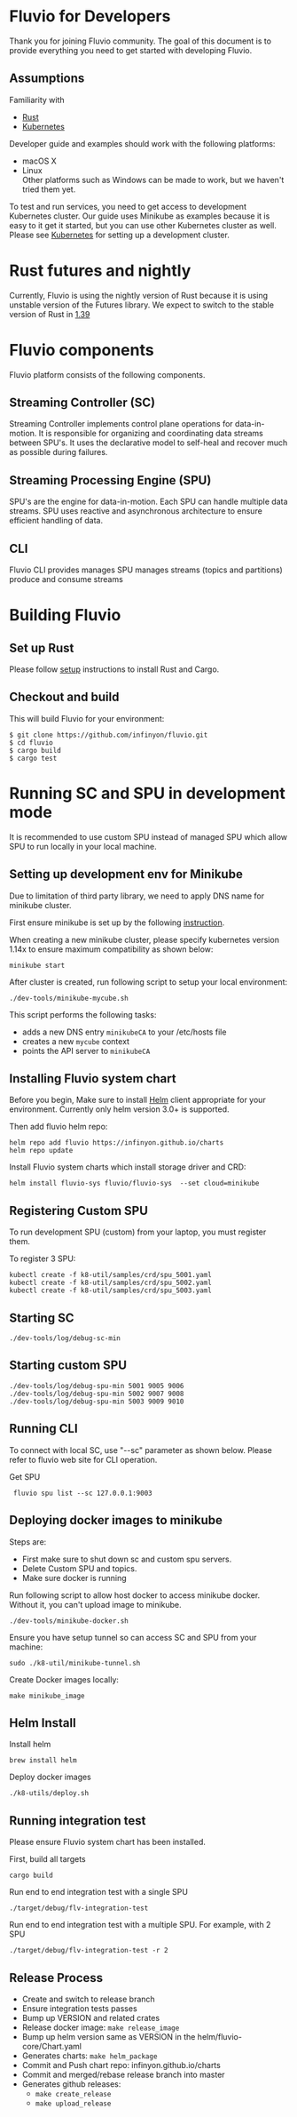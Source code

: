 # Fluvio for Developers

Thank you for joining Fluvio community.  The goal of this document is to provide everything you need to get started with developing Fluvio.

## Assumptions

Familiarity with
- [Rust](https://www.rust-lang.org)
- [Kubernetes](https://kubernetes.io)

Developer guide and examples should work with the following platforms:
- macOS X
- Linux  
Other platforms such as Windows can be made to work, but we haven't tried them yet.

To test and run services,  you need to get access to development Kubernetes cluster.  Our guide uses Minikube as examples because it is easy to it get it started, but you can use other Kubernetes cluster as well.  Please see  [Kubernetes](https://kubernetes.io) for setting up a development cluster.

# Rust futures and nightly

Currently,  Fluvio is using the nightly version of Rust because it is using unstable version of the Futures library.  We expect to switch to the stable version of Rust in [1.39](https://github.com/rust-lang/rust/pull/63209)


# Fluvio components
Fluvio platform consists of the following components.  

## Streaming Controller (SC)
Streaming Controller implements control plane operations for data-in-motion.  It is responsible for organizing and coordinating data streams between SPU's.  It uses the declarative model to self-heal and recover much as possible during failures.

## Streaming Processing Engine (SPU)
SPU's are the engine for data-in-motion.   Each SPU can handle multiple data streams.   SPU uses reactive and asynchronous architecture to ensure efficient handling of data. 

## CLI
Fluvio CLI provides
manages SPU
manages streams (topics and partitions)
produce and consume streams


# Building Fluvio

## Set up Rust

Please follow [setup](https://www.rust-lang.org/tools/install) instructions to install Rust and Cargo.

## Checkout and build

This will build Fluvio for your environment:

```
$ git clone https://github.com/infinyon/fluvio.git
$ cd fluvio
$ cargo build
$ cargo test
```

# Running SC and SPU in development mode

It is recommended to use custom SPU instead of managed SPU which allow SPU to run locally in your local machine.



## Setting up development env for Minikube

Due to limitation of third party library, we need to apply DNS name for minikube cluster.

First ensure minikube is set up by the following [instruction](https://www.fluvio.io/docs/getting-started/minikube/).

When creating a new minikube cluster,  please specify kubernetes version 1.14x to ensure maximum compatibility as shown below: 

```
minikube start
```

After cluster is created, run following script to setup your local environment:

```
./dev-tools/minikube-mycube.sh
```

This script performs the following tasks:

* adds a new DNS entry ```minikubeCA``` to your /etc/hosts file
* creates a new ```mycube``` context
* points the API server to ```minikubeCA```


## Installing Fluvio system chart

Before you begin, Make sure to install [Helm](https://helm.sh/docs/intro/install/) client appropriate for your environment.  Currently only helm version 3.0+ is supported.  

Then add fluvio helm repo:
```
helm repo add fluvio https://infinyon.github.io/charts
helm repo update
```

Install Fluvio system charts which install storage driver and CRD:
```
helm install fluvio-sys fluvio/fluvio-sys  --set cloud=minikube
```


## Registering Custom SPU

To run development SPU (custom) from your laptop, you must register them.  

To register 3 SPU:
```
kubectl create -f k8-util/samples/crd/spu_5001.yaml 
kubectl create -f k8-util/samples/crd/spu_5002.yaml 
kubectl create -f k8-util/samples/crd/spu_5003.yaml 
```

## Starting SC
```
./dev-tools/log/debug-sc-min
```

## Starting custom SPU
```
./dev-tools/log/debug-spu-min 5001 9005 9006
./dev-tools/log/debug-spu-min 5002 9007 9008
./dev-tools/log/debug-spu-min 5003 9009 9010
```

## Running CLI

To connect with local SC, use "--sc" parameter as shown below.
Please refer to fluvio web site for CLI operation.

Get SPU

```
 fluvio spu list --sc 127.0.0.1:9003
```

## Deploying docker images to minikube

Steps are:
* First make sure to shut down sc and custom spu servers.
* Delete Custom SPU and topics.
* Make sure docker is running
  
Run following script to allow host docker to access minikube docker.  Without it, you can't upload image to minikube.

```
./dev-tools/minikube-docker.sh 
```

Ensure you have setup tunnel so can access SC and SPU from your machine:
```
sudo ./k8-util/minikube-tunnel.sh
```

Create Docker images locally:
```
make minikube_image
```

## Helm Install

Install helm
```
brew install helm
```

Deploy docker images
```
./k8-utils/deploy.sh
```

## Running integration test

Please ensure Fluvio system chart has been installed.

First, build all targets

```
cargo build
```

Run end to end integration test with a single SPU
```
./target/debug/flv-integration-test
```

Run end to end integration test with a multiple SPU.  For example, with 2 SPU
```
./target/debug/flv-integration-test -r 2
```


## Release Process

* Create and switch to release branch
* Ensure integration tests passes
* Bump up VERSION and related crates
* Release docker image: ```make release_image```
* Bump up helm version same as VERSION in the helm/fluvio-core/Chart.yaml
* Generates charts: ```make helm_package```
* Commit and Push chart repo: infinyon.github.io/charts
* Commit and merged/rebase release branch into master
* Generates github releases:
  * ```make create_release```
  * ```make upload_release```




